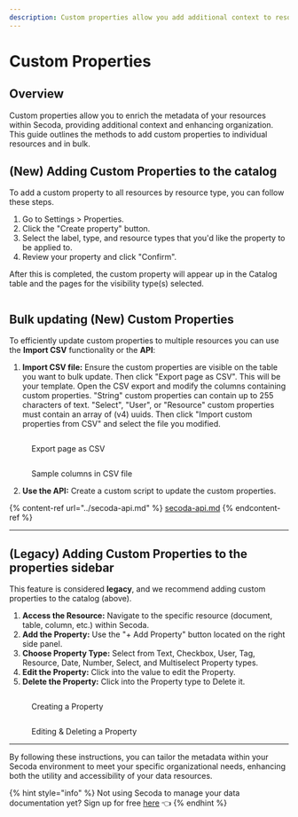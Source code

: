 ```yaml
---
description: Custom properties allow you add additional context to resources in Secoda.
---
```


# Custom Properties

## Overview

Custom properties allow you to enrich the metadata of your resources within Secoda, providing additional context and enhancing organization. This guide outlines the methods to add custom properties to individual resources and in bulk.

## (New) Adding Custom Properties to the catalog

To add a custom property to all resources by resource type, you can follow these steps.&#x20;

1. Go to Settings > Properties.
2. Click the "Create property" button.&#x20;
3. Select the label, type, and resource types that you'd like the property to be applied to.
4. Review your property and click "Confirm".

After this is completed, the custom property will appear up in the Catalog table and the pages for the visibility type(s) selected.&#x20;

<figure><img src="https://secoda-public-media-assets.s3.amazonaws.com/2ed01729-ee98-45cf-91af-ff535b112638.gif" alt=""><figcaption></figcaption></figure>

## Bulk updating (New) Custom Properties

To efficiently update custom properties to multiple resources you can use the **Import CSV** functionality or the **API**:

1. **Import CSV file:** Ensure the custom properties are visible on the table you want to bulk update. Then click "Export page as CSV". This will be your template. Open the CSV export and modify the columns containing custom properties. "String" custom properties can contain up to 255 characters of text. "Select", "User", or "Resource" custom properties must contain an array of (v4) uuids. Then click "Import custom properties from CSV" and select the file you modified.

<figure><img src="https://secoda-public-media-assets.s3.amazonaws.com/fcb195ee-fdf4-4f2f-8b0d-7a96c8e9bb47.png" alt=""><figcaption><p>Export page as CSV</p></figcaption></figure>

<figure><img src="https://secoda-public-media-assets.s3.amazonaws.com/fbe8be70-1a30-4635-825c-ff45e44798c7.png" alt=""><figcaption><p>Sample columns in CSV file</p></figcaption></figure>

2. **Use the API:** Create a custom script to update the custom properties.

{% content-ref url="../secoda-api.md" %}
[secoda-api.md](../secoda-api.md)
{% endcontent-ref %}

***

## (Legacy) Adding Custom Properties to the properties sidebar

This feature is considered **legacy**, and we recommend adding custom properties to the catalog (above).

1. **Access the Resource:** Navigate to the specific resource (document, table, column, etc.) within Secoda.
2. **Add the Property:** Use the "+ Add Property" button located on the right side panel.
3. **Choose Property Type:** Select from Text, Checkbox, User, Tag, Resource, Date, Number, Select, and Multiselect Property types.
4. **Edit the Property:** Click into the value to edit the Property.
5. **Delete the Property:** Click into the Property type to Delete it.

<figure><img src="https://secoda-public-media-assets.s3.amazonaws.com/f593e100-1e1a-4a70-a78e-0681afd23a03.gif" alt=""><figcaption><p>Creating a Property</p></figcaption></figure>

<figure><img src="https://secoda-public-media-assets.s3.amazonaws.com/65c7fa9e-d3e7-4959-b08d-c21e99c85b67.gif" alt=""><figcaption><p>Editing &#x26; Deleting a Property</p></figcaption></figure>

***



By following these instructions, you can tailor the metadata within your Secoda environment to meet your specific organizational needs, enhancing both the utility and accessibility of your data resources.



{% hint style="info" %}
Not using Secoda to manage your data documentation yet? Sign up for free [here](http://app.secoda.co/) 👈
{% endhint %}
